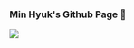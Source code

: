 ### Min Hyuk's Github Page 👋
<a href="https://github.com/rkdalsgur/midproject">
<img src="https://img.shields.io/badge/Project-ff00ff?style=flat-square&logo=t&logoColor=white"/>
</a>
